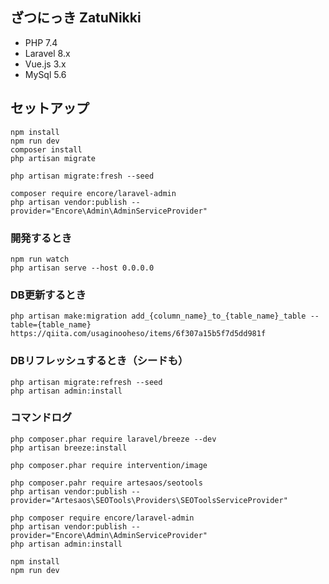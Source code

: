 ざつにっき ZatuNikki
-------

* PHP 7.4
* Laravel 8.x
* Vue.js 3.x
* MySql 5.6

セットアップ
-------------------

```
npm install
npm run dev
composer install
php artisan migrate

php artisan migrate:fresh --seed

composer require encore/laravel-admin
php artisan vendor:publish --provider="Encore\Admin\AdminServiceProvider"
```

### 開発するとき

```
npm run watch
php artisan serve --host 0.0.0.0
```

### DB更新するとき

```
php artisan make:migration add_{column_name}_to_{table_name}_table --table={table_name}
https://qiita.com/usaginooheso/items/6f307a15b5f7d5dd981f
```

### DBリフレッシュするとき（シードも）

```
php artisan migrate:refresh --seed
php artisan admin:install
```


### コマンドログ

```
php composer.phar require laravel/breeze --dev
php artisan breeze:install

php composer.phar require intervention/image

php composer.pahr require artesaos/seotools
php artisan vendor:publish --provider="Artesaos\SEOTools\Providers\SEOToolsServiceProvider"

php composer require encore/laravel-admin
php artisan vendor:publish --provider="Encore\Admin\AdminServiceProvider"
php artisan admin:install

npm install
npm run dev
```
